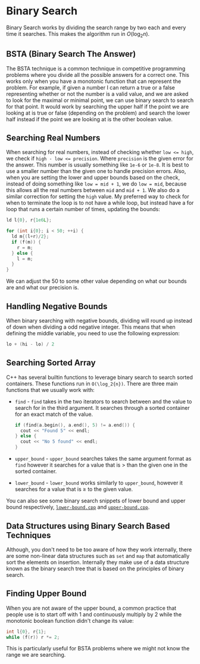 # Binary Search

Binary Search works by dividing the search range by two each and every time it searches. This makes the algorithm run in $O(\log_2{n})$.

## BSTA (Binary Search The Answer)

The BSTA technique is a common technique in competitive programming problems where you divide all the possible answers for a correct one. This works only when you have a monotonic function that can represent the problem. For example, if given a number I can return a true or a false representing whether or not the number is a valid value, and we are asked to look for the maximal or minimal point, we can use binary search to search for that point. It would work by searching the upper half if the point we are looking at is true or false (depending on the problem) and search the lower half instead if the point we are looking at is the other boolean value.

## Searching Real Numbers

When searching for real numbers, instead of checking whether `low <= high`, we check if `high - low <= precision`. Where `precision` is the given error for the answer. This number is usually something like `1e-6` or `1e-8`. It is best to use a smaller number than the given one to handle precision errors. Also, when you are setting the lower and upper bounds based on the check, instead of doing something like `low = mid + 1`, we do `low = mid`, because this allows all the real numbers between `mid` and `mid + 1`. We also do a similar correction for setting the `high` value. My preferred way to check for when to terminate the loop is to not have a while loop, but instead have a for loop that runs a certain number of times, updating the bounds:

```cpp
ld l{0}, r{1e6L};

for (int i{0}; i < 50; ++i) {
  ld m{(l+r)/2};
  if (f(m)) {
    r = m;
  } else {
    l = m;
  }
}
```

We can adjust the $50$ to some other value depending on what our bounds are and what our precision is.

## Handling Negative Bounds

When binary searching with negative bounds, dividing will round up instead of down when dividing a odd negative integer. This means that when defining the middle variable, you need to use the following expression:

```cpp
lo + (hi - lo) / 2
```

## Searching Sorted Array

C++ has several builtin functions to leverage binary search to search sorted containers. These functions run in `O(\log_2{n})`. There are three main functions that we usually work with:

- `find` - `find` takes in the two iterators to search between and the value to search for in the third argument. It searches through a sorted container for an exact match of the value.

  ```cpp
  if (find(a.begin(), a.end(), 5) != a.end()) {
    cout << "Found 5" << endl;
  } else {
    cout << "No 5 found" << endl;
  }
  ```

- `upper_bound` - `upper_bound` searches takes the same argument format as `find` however it searches for a value that is $\gt$ than the given one in the sorted container.

- `lower_bound` - `lower_bound` works similarly to `upper_bound`, however it searches for a value that is $\ge$ to the given value.

You can also see some binary search snippets of lower bound and upper bound respectively, [`lower-bound.cpp`](./lower-bound.cpp) and [`upper-bound.cpp`](./upper-bound.cpp).

## Data Structures using Binary Search Based Techniques

Although, you don't need to be too aware of how they work internally, there are some non-linear data structures such as `set` and `map` that automatically sort the elements on insertion. Internally they make use of a data structure known as the binary search tree that is based on the principles of binary search.

## Finding Upper Bound

When you are not aware of the upper bound, a common practice that people use is to start off with $1$ and continuously multiply by 2 while the monotonic boolean function didn't change its value:

```cpp
int l{0}, r{1};
while (f(r)) r *= 2;
```

This is particularly useful for BSTA problems where we might not know the range we are searching.
